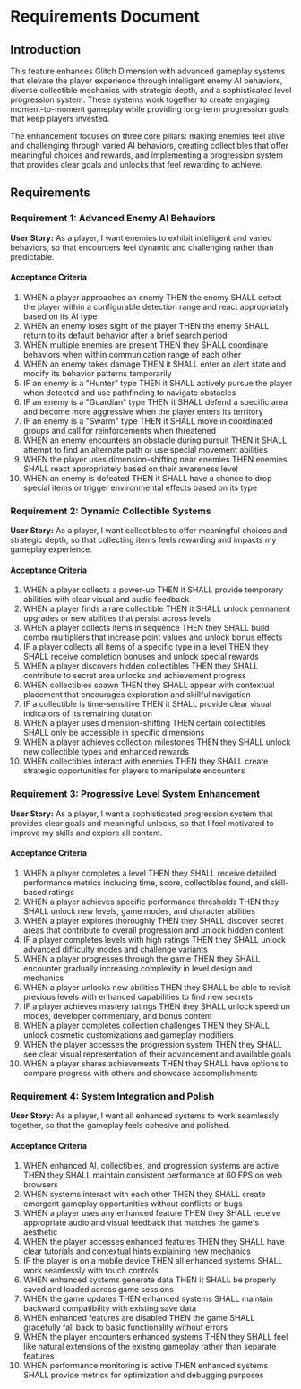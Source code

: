 # Requirements Document

## Introduction

This feature enhances Glitch Dimension with advanced gameplay systems that elevate the player experience through intelligent enemy AI behaviors, diverse collectible mechanics with strategic depth, and a sophisticated level progression system. These systems work together to create engaging moment-to-moment gameplay while providing long-term progression goals that keep players invested.

The enhancement focuses on three core pillars: making enemies feel alive and challenging through varied AI behaviors, creating collectibles that offer meaningful choices and rewards, and implementing a progression system that provides clear goals and unlocks that feel rewarding to achieve.

## Requirements

### Requirement 1: Advanced Enemy AI Behaviors

**User Story:** As a player, I want enemies to exhibit intelligent and varied behaviors, so that encounters feel dynamic and challenging rather than predictable.

#### Acceptance Criteria

1. WHEN a player approaches an enemy THEN the enemy SHALL detect the player within a configurable detection range and react appropriately based on its AI type
2. WHEN an enemy loses sight of the player THEN the enemy SHALL return to its default behavior after a brief search period
3. WHEN multiple enemies are present THEN they SHALL coordinate behaviors when within communication range of each other
4. WHEN an enemy takes damage THEN it SHALL enter an alert state and modify its behavior patterns temporarily
5. IF an enemy is a "Hunter" type THEN it SHALL actively pursue the player when detected and use pathfinding to navigate obstacles
6. IF an enemy is a "Guardian" type THEN it SHALL defend a specific area and become more aggressive when the player enters its territory
7. IF an enemy is a "Swarm" type THEN it SHALL move in coordinated groups and call for reinforcements when threatened
8. WHEN an enemy encounters an obstacle during pursuit THEN it SHALL attempt to find an alternate path or use special movement abilities
9. WHEN the player uses dimension-shifting near enemies THEN enemies SHALL react appropriately based on their awareness level
10. WHEN an enemy is defeated THEN it SHALL have a chance to drop special items or trigger environmental effects based on its type

### Requirement 2: Dynamic Collectible Systems

**User Story:** As a player, I want collectibles to offer meaningful choices and strategic depth, so that collecting items feels rewarding and impacts my gameplay experience.

#### Acceptance Criteria

1. WHEN a player collects a power-up THEN it SHALL provide temporary abilities with clear visual and audio feedback
2. WHEN a player finds a rare collectible THEN it SHALL unlock permanent upgrades or new abilities that persist across levels
3. WHEN a player collects items in sequence THEN they SHALL build combo multipliers that increase point values and unlock bonus effects
4. IF a player collects all items of a specific type in a level THEN they SHALL receive completion bonuses and unlock special rewards
5. WHEN a player discovers hidden collectibles THEN they SHALL contribute to secret area unlocks and achievement progress
6. WHEN collectibles spawn THEN they SHALL appear with contextual placement that encourages exploration and skillful navigation
7. IF a collectible is time-sensitive THEN it SHALL provide clear visual indicators of its remaining duration
8. WHEN a player uses dimension-shifting THEN certain collectibles SHALL only be accessible in specific dimensions
9. WHEN a player achieves collection milestones THEN they SHALL unlock new collectible types and enhanced rewards
10. WHEN collectibles interact with enemies THEN they SHALL create strategic opportunities for players to manipulate encounters

### Requirement 3: Progressive Level System Enhancement

**User Story:** As a player, I want a sophisticated progression system that provides clear goals and meaningful unlocks, so that I feel motivated to improve my skills and explore all content.

#### Acceptance Criteria

1. WHEN a player completes a level THEN they SHALL receive detailed performance metrics including time, score, collectibles found, and skill-based ratings
2. WHEN a player achieves specific performance thresholds THEN they SHALL unlock new levels, game modes, and character abilities
3. WHEN a player explores thoroughly THEN they SHALL discover secret areas that contribute to overall progression and unlock hidden content
4. IF a player completes levels with high ratings THEN they SHALL unlock advanced difficulty modes and challenge variants
5. WHEN a player progresses through the game THEN they SHALL encounter gradually increasing complexity in level design and mechanics
6. WHEN a player unlocks new abilities THEN they SHALL be able to revisit previous levels with enhanced capabilities to find new secrets
7. IF a player achieves mastery ratings THEN they SHALL unlock speedrun modes, developer commentary, and bonus content
8. WHEN a player completes collection challenges THEN they SHALL unlock cosmetic customizations and gameplay modifiers
9. WHEN the player accesses the progression system THEN they SHALL see clear visual representation of their advancement and available goals
10. WHEN a player shares achievements THEN they SHALL have options to compare progress with others and showcase accomplishments

### Requirement 4: System Integration and Polish

**User Story:** As a player, I want all enhanced systems to work seamlessly together, so that the gameplay feels cohesive and polished.

#### Acceptance Criteria

1. WHEN enhanced AI, collectibles, and progression systems are active THEN they SHALL maintain consistent performance at 60 FPS on web browsers
2. WHEN systems interact with each other THEN they SHALL create emergent gameplay opportunities without conflicts or bugs
3. WHEN a player uses any enhanced feature THEN they SHALL receive appropriate audio and visual feedback that matches the game's aesthetic
4. WHEN the player accesses enhanced features THEN they SHALL have clear tutorials and contextual hints explaining new mechanics
5. IF the player is on a mobile device THEN all enhanced systems SHALL work seamlessly with touch controls
6. WHEN enhanced systems generate data THEN it SHALL be properly saved and loaded across game sessions
7. WHEN the game updates THEN enhanced systems SHALL maintain backward compatibility with existing save data
8. WHEN enhanced features are disabled THEN the game SHALL gracefully fall back to basic functionality without errors
9. WHEN the player encounters enhanced systems THEN they SHALL feel like natural extensions of the existing gameplay rather than separate features
10. WHEN performance monitoring is active THEN enhanced systems SHALL provide metrics for optimization and debugging purposes